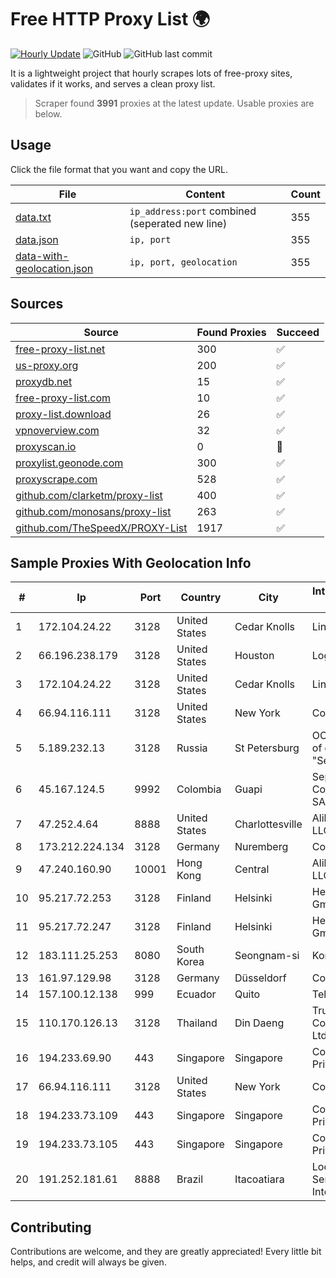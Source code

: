 
# Free HTTP Proxy List 🌍

[![Hourly Update](https://github.com/mertguvencli/http-proxy-list/actions/workflows/main.yml/badge.svg?branch=main)](https://github.com/mertguvencli/http-proxy-list/actions/workflows/main.yml)
![GitHub](https://img.shields.io/github/license/mertguvencli/http-proxy-list)
![GitHub last commit](https://img.shields.io/github/last-commit/mertguvencli/http-proxy-list)

It is a lightweight project that hourly scrapes lots of free-proxy sites, validates if it works, and serves a clean proxy list.


> Scraper found **3991** proxies at the latest update. Usable proxies are below.

## Usage

Click the file format that you want and copy the URL.


|File|Content|Count|
|----|-------|-----|
|[data.txt](https://raw.githubusercontent.com/mertguvencli/http-proxy-list/main/proxy-list/data.txt)|`ip_address:port` combined (seperated new line)|355|
|[data.json](https://raw.githubusercontent.com/mertguvencli/http-proxy-list/main/proxy-list/data.json)|`ip, port`|355|
|[data-with-geolocation.json](https://raw.githubusercontent.com/mertguvencli/http-proxy-list/main/proxy-list/data-with-geolocation.json)|`ip, port, geolocation`|355|

## Sources

|Source|Found Proxies|Succeed|
|------|-------------|-------|
|[free-proxy-list.net](https://free-proxy-list.net)|300|✅|
|[us-proxy.org](https://www.us-proxy.org)|200|✅|
|[proxydb.net](http://proxydb.net)|15|✅|
|[free-proxy-list.com](https://free-proxy-list.com/?page=&port=&type%5B%5D=http&type%5B%5D=https&up_time=0&search=Search)|10|✅|
|[proxy-list.download](https://www.proxy-list.download/HTTP)|26|✅|
|[vpnoverview.com](https://vpnoverview.com/privacy/anonymous-browsing/free-proxy-servers)|32|✅|
|[proxyscan.io](https://www.proxyscan.io)|0|🚫|
|[proxylist.geonode.com](https://proxylist.geonode.com/api/proxy-list?limit=300&page=1&sort_by=lastChecked&sort_type=desc&protocols=http,https)|300|✅|
|[proxyscrape.com](https://api.proxyscrape.com/v2/?request=displayproxies&protocol=http&timeout=10000&country=all&ssl=all&anonymity=all)|528|✅|
|[github.com/clarketm/proxy-list](https://raw.githubusercontent.com/clarketm/proxy-list/master/proxy-list-raw.txt)|400|✅|
|[github.com/monosans/proxy-list](https://raw.githubusercontent.com/monosans/proxy-list/main/proxies/http.txt)|263|✅|
|[github.com/TheSpeedX/PROXY-List](https://raw.githubusercontent.com/TheSpeedX/PROXY-List/master/http.txt)|1917|✅|


## Sample Proxies With Geolocation Info

|#|Ip|Port|Country|City|Internet Service Provider|
|-|--|----|-------|----|-------------------------|
|1|172.104.24.22|3128|United States|Cedar Knolls|Linode, LLC|
|2|66.196.238.179|3128|United States|Houston|Logix|
|3|172.104.24.22|3128|United States|Cedar Knolls|Linode, LLC|
|4|66.94.116.111|3128|United States|New York|Contabo Inc.|
|5|5.189.232.13|3128|Russia|St Petersburg|OOO "Network of data-centers "Selectel"|
|6|45.167.124.5|9992|Colombia|Guapi|Sepcom Comunicaciones SAS|
|7|47.252.4.64|8888|United States|Charlottesville|Alibaba.com LLC|
|8|173.212.224.134|3128|Germany|Nuremberg|Contabo GmbH|
|9|47.240.160.90|10001|Hong Kong|Central|Alibaba.com LLC|
|10|95.217.72.253|3128|Finland|Helsinki|Hetzner Online GmbH|
|11|95.217.72.247|3128|Finland|Helsinki|Hetzner Online GmbH|
|12|183.111.25.253|8080|South Korea|Seongnam-si|Korea Telecom|
|13|161.97.129.98|3128|Germany|Düsseldorf|Contabo GmbH|
|14|157.100.12.138|999|Ecuador|Quito|Telconet S.A|
|15|110.170.126.13|3128|Thailand|Din Daeng|True Internet Corporation CO. Ltd.|
|16|194.233.69.90|443|Singapore|Singapore|Contabo Asia Private Limited|
|17|66.94.116.111|3128|United States|New York|Contabo Inc.|
|18|194.233.73.109|443|Singapore|Singapore|Contabo Asia Private Limited|
|19|194.233.73.105|443|Singapore|Singapore|Contabo Asia Private Limited|
|20|191.252.181.61|8888|Brazil|Itacoatiara|Locaweb Serviços de Internet S/A|



## Contributing

Contributions are welcome, and they are greatly appreciated! Every
little bit helps, and credit will always be given.

